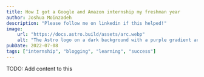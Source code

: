 ```yaml
---
title: How I got a Google and Amazon internship my freshman year
author: Joshua Moinzadeh
description: "Please follow me on linkedin if this helped!"
image:
    url: "https://docs.astro.build/assets/arc.webp"
    alt: "The Astro logo on a dark background with a purple gradient arc."
pubDate: 2022-07-08
tags: ["internship", "blogging", "learning", "success"]
---
```

TODO: Add content to this